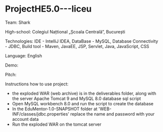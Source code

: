 # ProjectHE5.0---liceu

Team: Shark

High-school: Colegiul Națtional „Școala Centrală”, București

Technologies: IDE - IntelliJ IDEA, DataBase - MySQL, Database Connectivity - JDBC, Build tool - Maven, JavaEE, JSP, Servlet, Java, JavaScript, CSS

Language: English

Demo:

Pitch:


Instructions how to use project:
- the exploded WAR (web archive) is in the deliverables folder, along with the server Apache Tomcat 9 and MySQL 8.0 database sql script
- Open MySQL workbench 8.0 and run the script to create the database
- In the EduMentor-1.0-SNAPSHOT folder at 'WEB-INF/classes/jdbc.properties' replace the name and password with your account data
- Run the exploded WAR on the tomcat server
